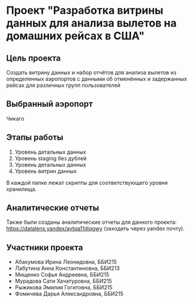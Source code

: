 # Проект "Разработка витрины данных для анализа вылетов на домашних рейсах в США"

## Цель проекта
Создать витрину данных и набор отчётов для анализа вылетов из определенных аэропортов с данными об отменённых и задержанных рейсах для различных групп пользователей

## Выбранный аэропорт
Чикаго

## Этапы работы
1. Уровень детальных данных
2. Уровень staging без дублей
3. Уровень детальных данных
4. Уровень витрин данных

В каждой папке лежат скрипты для соответствующего уровня хранилища.

## Аналитические отчеты
Также были созданы аналитические отчеты для данного проекта: https://datalens.yandex/aytqa11djqgwy (заходить через yandex почту).


## Участники проекта
- Абакумова Ирина Леонидовна, ББИ215
- Лабутина Анна Константиновна, ББИ213
- Мищенко Софья Андреевна, ББИ215
- Мурадова Сати Хачатуровна, ББИ215
- Рыжикова Эмилия Гогитовна, ББИ215
- Фомичева Дарья Александровна, ББИ215
